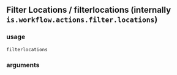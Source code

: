 
## Filter Locations / filterlocations (internally `is.workflow.actions.filter.locations`)


### usage
`filterlocations `

### arguments

